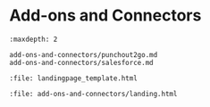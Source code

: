 # Add-ons and Connectors

```{toctree}
:maxdepth: 2

add-ons-and-connectors/punchout2go.md
add-ons-and-connectors/salesforce.md
```

```{raw} html
:file: landingpage_template.html
```

```{raw} html
:file: add-ons-and-connectors/landing.html
```
